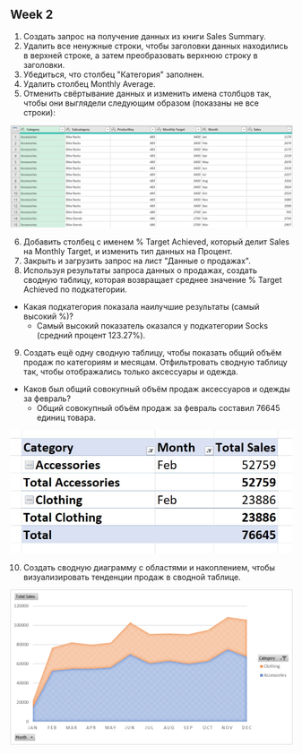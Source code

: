 ## Week 2

1. Создать запрос на получение данных из книги Sales Summary.
2. Удалить все ненужные строки, чтобы заголовки данных находились в верхней строке, а затем преобразовать верхнюю строку в заголовки.
3. Убедиться, что столбец "Категория" заполнен.
4. Удалить столбец Monthly Average.
5. Отменить свёртывание данных и изменить имена столбцов так, чтобы они выглядели следующим образом (показаны не все строки):
<!---->
![Отменённые сводные данные и переименованные столбцы выглядят так](https://github.com/lprosh/junior-analyst-portfolio/blob/main/excel/Excel%20Power%20Tools%20for%20Data%20Analysis/unpivoted_data_and_renamed_columns.png)
<!---->
6. Добавить столбец с именем % Target Achieved, который делит Sales на Monthly Target, и изменить тип данных на Процент.
7. Закрыть и загрузить запрос на лист "Данные о продажах".
8. Используя результаты запроса данных о продажах, создать сводную таблицу, которая возвращает среднее значение % Target Achieved по подкатегории.
* Какая подкатегория показала наилучшие результаты (самый высокий %)?
  * Самый высокий показатель оказался у подкатегории Socks (средний процент 123.27%).
9. Создать ещё одну сводную таблицу, чтобы показать общий объём продаж по категориям и месяцам. Отфильтровать сводную таблицу так, чтобы  отображались только аксессуары и одежда.
* Каков был общий совокупный объём продаж аксессуаров и одежды за февраль?
  * Общий совокупный объём продаж за февраль составил 76645 единиц товара.
<!---->
![Общий совокупный объём продаж аксессуаров и одежды за февраль](https://github.com/lprosh/junior-analyst-portfolio/blob/main/excel/Excel%20Power%20Tools%20for%20Data%20Analysis/total_sales_for_accessories_and_clothes_for_february.jpg)
<!---->
10. Создать сводную диаграмму с областями и накоплением, чтобы визуализировать тенденции продаж в сводной таблице.
<!---->
![Моя сводная диаграмма](https://github.com/lprosh/junior-analyst-portfolio/blob/main/excel/Excel%20Power%20Tools%20for%20Data%20Analysis/my_pivot_charts.png)
